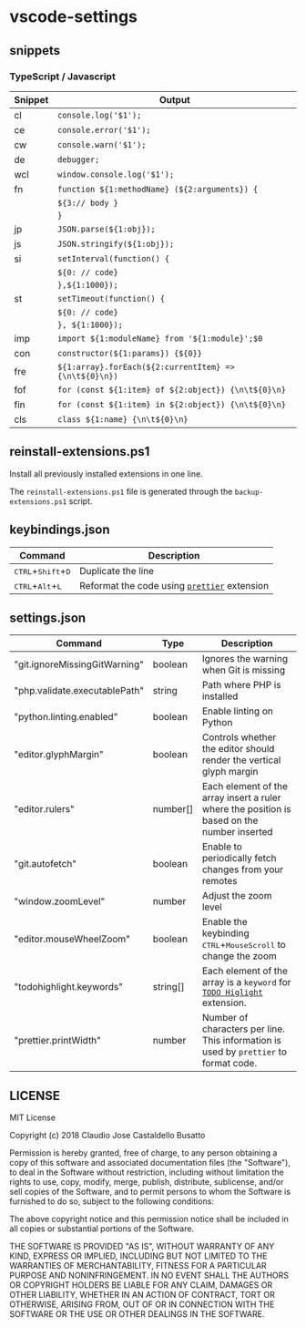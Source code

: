 # vscode-settings

## snippets
### TypeScript / Javascript
|          Snippet              |            Output            |
|-------------------------------|------------------------------|
| cl  | `console.log('$1');`                                   |
| ce  | `console.error('$1');`                                 |
| cw  | `console.warn('$1');`                                  |
| de  | `debugger;`                                            |
| wcl | `window.console.log('$1');`                            |
| fn  | `function ${1:methodName} (${2:arguments}) {`          |
|     | `${3:// body }`                                        |
|     | `} `                                                   |
| jp  | `JSON.parse(${1:obj});`                                |
| js  | `JSON.stringify(${1:obj});`                            |
| si  | `setInterval(function() { `                            |
|     |	` ${0: // code} `                                      | 
|     | `},${1:1000});`                                        |
| st  | `setTimeout(function() {`                              |
|     | `${0: // code}`                                        |
|	  |	`}, ${1:1000});`                                       |
| imp | `import ${1:moduleName} from '${1:module}';$0`         |
| con | `constructor(${1:params}) {${0}}`                      |
| fre | `${1:array}.forEach(${2:currentItem} => {\n\t${0}\n})` |
| fof | `for (const ${1:item} of ${2:object}) {\n\t${0}\n}`    |
| fin | `for (const ${1:item} in ${2:object}) {\n\t${0}\n}`    |
| cls | `class ${1:name} {\n\t${0}\n}`                         |

## reinstall-extensions.ps1

Install all previously installed extensions in one line.

The `reinstall-extensions.ps1` file is generated through the `backup-extensions.ps1` script.

## keybindings.json

| Command | Description |
|---------|-------------|
<kbd>CTRL</kbd>+<kbd>Shift</kbd>+<kbd>D</kbd> | Duplicate the line
<kbd>CTRL</kbd>+<kbd>Alt</kbd>+<kbd>L</kbd> | Reformat the code using [`prettier`](https://github.com/prettier/prettier-vscode) extension

## settings.json
| Command | Type | Description |
|---------|------|-------------|
"git.ignoreMissingGitWarning" | boolean | Ignores the warning when Git is missing
"php.validate.executablePath" | string | Path where PHP is installed
"python.linting.enabled" | boolean | Enable linting on Python
"editor.glyphMargin" | boolean | Controls whether the editor should render the vertical glyph margin
"editor.rulers" | number[] | Each element of the array insert a ruler where the position is based on the number inserted
"git.autofetch" | boolean | Enable to periodically fetch changes from your remotes
"window.zoomLevel" | number | Adjust the zoom level
"editor.mouseWheelZoom" | boolean | Enable the keybinding <kbd>CTRL</kbd>+<kbd>MouseScroll</kbd> to change the zoom
"todohighlight.keywords" | string[] | Each element of the array is a `keyword` for [`TODO Higlight`](https://github.com/wayou/vscode-todo-highlight) extension. 
"prettier.printWidth" | number | Number of characters per line. This information is used by `prettier` to format code.

## LICENSE
MIT License

Copyright (c) 2018 Claudio Jose Castaldello Busatto

Permission is hereby granted, free of charge, to any person obtaining a copy
of this software and associated documentation files (the "Software"), to deal
in the Software without restriction, including without limitation the rights
to use, copy, modify, merge, publish, distribute, sublicense, and/or sell
copies of the Software, and to permit persons to whom the Software is
furnished to do so, subject to the following conditions:

The above copyright notice and this permission notice shall be included in all
copies or substantial portions of the Software.

THE SOFTWARE IS PROVIDED "AS IS", WITHOUT WARRANTY OF ANY KIND, EXPRESS OR
IMPLIED, INCLUDING BUT NOT LIMITED TO THE WARRANTIES OF MERCHANTABILITY,
FITNESS FOR A PARTICULAR PURPOSE AND NONINFRINGEMENT. IN NO EVENT SHALL THE
AUTHORS OR COPYRIGHT HOLDERS BE LIABLE FOR ANY CLAIM, DAMAGES OR OTHER
LIABILITY, WHETHER IN AN ACTION OF CONTRACT, TORT OR OTHERWISE, ARISING FROM,
OUT OF OR IN CONNECTION WITH THE SOFTWARE OR THE USE OR OTHER DEALINGS IN THE
SOFTWARE.